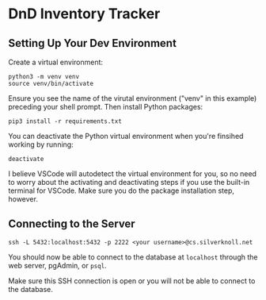 # DnD Inventory Tracker

## Setting Up Your Dev Environment
Create a virtual environment:

```
python3 -m venv venv
source venv/bin/activate
```

Ensure you see the name of the virutal environment ("venv" in this example) preceding your shell prompt. Then install Python packages:

```
pip3 install -r requirements.txt
```

You can deactivate the Python virtual environment when you're finsihed working by running:

```
deactivate
```

I believe VSCode will autodetect the virtual environment for you, so no need to worry about the activating and deactivating steps
if you use the built-in terminal for VSCode. Make sure you do the package installation step, however.

## Connecting to the Server
```
ssh -L 5432:localhost:5432 -p 2222 <your username>@cs.silverknoll.net
```

You should now be able to connect to the database at `localhost` through the web server, pgAdmin, or `psql`.

Make sure this SSH connection is open or you will not be able to connect to the database.
